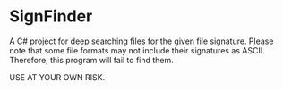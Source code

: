 SignFinder
==========

A C# project for deep searching files for the given file signature. 
Please note that some file formats may not include their signatures as ASCII. Therefore, this program will fail to find them.

USE AT YOUR OWN RISK.
